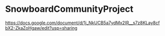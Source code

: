 # SnowboardCommunityProject
https://docs.google.com/document/d/1j_NkUCB5a7ydMx2IR__s7z8KLay8cfbX2-ZkaZoHgaw/edit?usp=sharing
